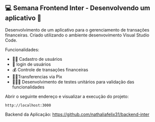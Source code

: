 <h2> 💻 Semana Frontend Inter - Desenvolvendo um aplicativo 📱 </h2>

Desenvolvimento de um aplicativo para o gerenciamento de transações financeiras. Criado utilizando o ambiente desenvovimento Visual Studio Code.

Funcionalidades: 

* 🧑🏻 Cadastro de usuários
* 📱 login de usuários
* 💰 Controle de transações financeiras
* 🤳🏻Transferencias via Pix
* 🙆🏻‍♀️ Desenvolvimento de testes unitários para validação das funcionalidades

Abrir o seguinte endereço e visualizar a execução do projeto:

```
http://localhost:3000
```


Backend da Aplicação: https://github.com/nathaliafelix31/backend-inter
